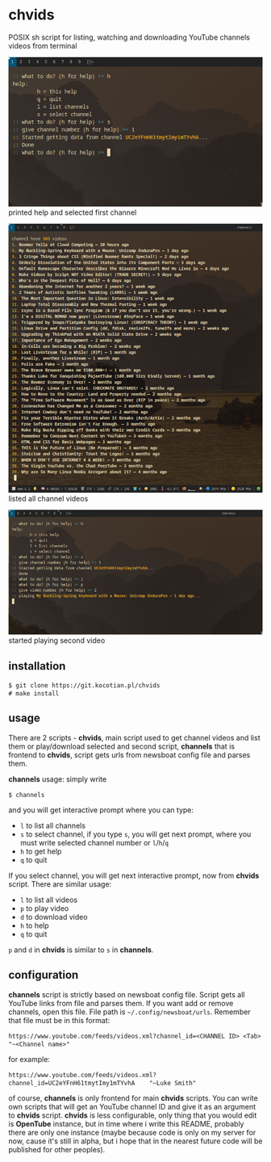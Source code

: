 # chvids
POSIX sh script for listing, watching and downloading YouTube channels videos from terminal

![printed help and selected first channel](1.png)
printed help and selected first channel

![listed all channel videos](2.png)
listed all channel videos

![started playing second video](3.png)
started playing second video

## installation
```
$ git clone https://git.kocotian.pl/chvids
# make install
```

## usage
There are 2 scripts - **chvids**, main script used to get channel videos and list them or play/download selected and second script, **channels** that is frontend to **chvids**, script gets urls from newsboat config file and parses them.

**channels** usage:
simply write
```
$ channels
```
and you will get interactive prompt where you can type:
- `l` to list all channels
- `s` to select channel, if you type `s`, you will get next prompt, where you must write selected channel number or `l`/`h`/`q`
- `h` to get help
- `q` to quit

If you select channel, you will get next interactive prompt, now from **chvids** script. There are similar usage:
- `l` to list all videos
- `p` to play video
- `d` to download video
- `h` to help
- `q` to quit

`p` and `d` in **chvids** is similar to `s` in **channels**.

## configuration
**channels** script is strictly based on newsboat config file. Script gets all YouTube links from file and parses them.
If you want add or remove channels, open this file. File path is `~/.config/newsboat/urls`.
Remember that file must be in this format:
```
https://www.youtube.com/feeds/videos.xml?channel_id=<CHANNEL ID> <Tab> "~<Channel name>"
```
for example:
```
https://www.youtube.com/feeds/videos.xml?channel_id=UC2eYFnH61tmytImy1mTYvhA	"~Luke Smith"
```
of course, **channels** is only frontend for main **chvids** scripts. You can write own scripts that will get an YouTube channel ID and give it as an argument to **chvids** script. **chvids** is less configurable, only thing that you would edit is **OpenTube** instance, but in time where i write this README, probably there are only one instance (maybe because code is only on my server for now, cause it's still in alpha, but i hope that in the nearest future code will be published for other peoples).
